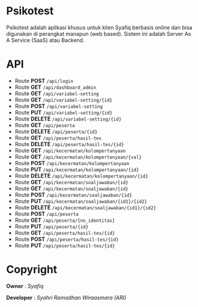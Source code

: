 # Psikotest

Psikotest adalah aplikasi khusus untuk klien Syafiq berbasis online dan bisa digunakan di perangkat manapun (web based). Sistem ini adalah Server As A Service (SaaS) atau Backend.

# API
- Route **POST**    `/api/login`
- Route **GET**     `/api/dashboard_admin`
- Route **GET**     `/api/variabel-setting`
- Route **GET**     `/api/variabel-setting/{id}`
- Route **POST**    `/api/variabel-setting`
- Route **PUT**     `/api/variabel-setting/{id}`
- Route **DELETE**  `/api/variabel-setting/{id}`
- Route **GET**     `/api/peserta`
- Route **DELETE**  `/api/peserta/{id}`
- Route **GET**     `/api/peserta/hasil-tes`
- Route **DELETE**  `/api/peserta/hasil-tes/{id}`
- Route **GET**     `/api/kecermatan/kolompertanyaan`
- Route **GET**     `/api/kecermatan/kolompertanyaan/{val}`
- Route **POST**    `/api/kecermatan/kolompertanyaan`
- Route **PUT**     `/api/kecermatan/kolompertanyaan/{id}`
- Route **DELETE**  `/api/kecermatan/kolompertanyaan/{id}`
- Route **GET**     `/api/kecermatan/soaljawaban/{id}`
- Route **GET**     `/api/kecermatan/soaljawaban/{id}`
- Route **POST**    `/api/kecermatan/soaljawaban/{id}`
- Route **PUT**     `/api/kecermatan/soaljawaban/{id1}/{id2}`
- Route **DELETE**  `/api/kecermatan/soaljawaban/{id1}/{id2}`
- Route **POST**    `/api/peserta`
- Route **GET**     `/api/peserta/{no_identitas}`
- Route **PUT**     `/api/peserta/{id}`
- Route **GET**     `/api/peserta/hasil-tes/{id}`
- Route **POST**    `/api/peserta/hasil-tes/{id}`
- Route **PUT**     `/api/peserta/hasil-tes/{id}`

# Copyright
**Owner** : *Syafiq*

**Developer** : *Syahri Ramadhan Wiraasmara (ARI)*

